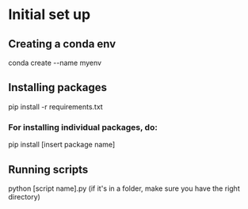 # Initial set up

## Creating a conda env
conda create --name myenv

## Installing packages
pip install -r requirements.txt

### For installing individual packages, do:
pip install [insert package name]

## Running scripts
python [script name].py (if it's in a folder, make sure you have the right directory)
